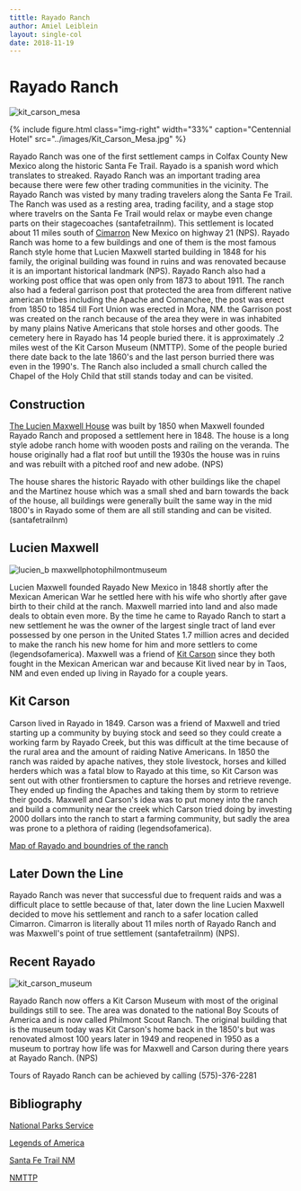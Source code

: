 ```yaml
---
tittle: Rayado Ranch
author: Amiel Leiblein
layout: single-col
date: 2018-11-19
---
```


# Rayado Ranch

![kit_carson_mesa](https://user-images.githubusercontent.com/44708187/49032346-83ce5e00-f169-11e8-8a12-9a7e58986759.jpg)

{% include figure.html
  class="img-right"
  width="33%"
  caption="Centennial Hotel"
  src="../images/Kit_Carson_Mesa.jpg"
%}

Rayado Ranch was one of the first settlement camps in Colfax County New Mexico along the historic Santa Fe Trail. Rayado is a spanish word which translates to streaked. Rayado Ranch was an important trading area because there were few other trading communities in the vicinity. The Rayado Ranch was visted by many trading travelers along the Santa Fe Trail. The Ranch was used as a resting area, trading facility, and a stage stop where travelrs on the Santa Fe Trail would relax or maybe even change parts on their stagecoaches (santafetrailnm). This settlement is located about 11 miles south of [Cimarron](https://en.wikipedia.org/wiki/Cimarron,_New_Mexico) New Mexico on highway 21 (NPS). Rayado Ranch was home to a few buildings and one of them is the most famous Ranch style home that Lucien Maxwell started building in 1848 for his family, the original building was found in ruins and was renovated because it is an important historical landmark (NPS). Rayado Ranch also had a working post office that was open only from 1873 to about 1911. The ranch also had a federal garrison post that protected the area from different native american tribes including the Apache and Comanchee, the post was erect from 1850 to 1854 till Fort Union was erected in Mora, NM. the Garrison post was created on the ranch because of the area they were in was inhabited by many plains Native Americans that stole horses and other goods. The cemetery here in Rayado has 14 people buried there. it is approximately .2 miles west of the Kit Carson Museum (NMTTP). Some of the people buried there date back to the late 1860's and the last person burried there was even in the 1990's. The Ranch also included a small church called the Chapel of the Holy Child that still stands today and can be visited.

## Construction

[The Lucien Maxwell House](https://www.legendsofamerica.com/nm-maxwell/) was built by 1850 when Maxwell founded Rayado Ranch and proposed a settlement here in 1848. The house is a long style adobe ranch home with wooden posts and railing on the veranda. The house originally had a flat roof but untill the 1930s the house was in ruins and was rebuilt with a pitched roof and new adobe. (NPS)

The house shares the historic Rayado with other buildings like the chapel and the Martinez house which was a small shed and barn towards the back of the house, all buildings were generally built the same way in the mid 1800's in Rayado some of them are all still standing and can be visited. (santafetrailnm)

## Lucien Maxwell

![lucien_b maxwellphotophilmontmuseum](https://user-images.githubusercontent.com/44708187/49032677-79609400-f16a-11e8-8c53-d86e9e814cc4.jpg)

Lucien Maxwell founded Rayado New Mexico in 1848 shortly after the Mexican American War he settled here with his wife who shortly after gave birth to their child at the ranch. Maxwell married into land and also made deals to obtain even more. By the time he came to Rayado Ranch to start a new settlement he was the owner of the largest single tract of land ever possessed by one person in the United States 1.7 million acres and decided to make the ranch his new home for him and more settlers to come (legendsofamerica). Maxwell was a friend of [Kit Carson](https://en.wikipedia.org/wiki/Kit_Carson) since they both fought in the Mexican American war and because Kit lived near by in Taos, NM and even ended up living in Rayado for a couple years.

## Kit Carson

Carson lived in Rayado in 1849. Carson was a friend of Maxwell and tried starting up a community by buying stock and seed so they could create a working farm by Rayado Creek, but this was difficult at the time because of the rural area and the amount of raiding Native Americans. In 1850 the ranch was raided by apache natives, they stole livestock, horses and killed herders which was a fatal blow to Rayado at this time, so Kit Carson was sent out with other frontiersmen to capture the horses and retrieve revenge. They ended up finding the Apaches and taking them by storm to retrieve their goods. Maxwell and Carson's idea was to put money into the ranch and build a community near the creek which Carson tried doing by investing 2000 dollars into the ranch to start a farming community, but sadly the area was prone to a plethora of raiding (legendsofamerica).

[Map of Rayado and boundries of the ranch](https://www.google.com/maps/d/viewer?mid=1sBrtCrAXFSY8QYo9SBkgCL-WhHo&msa=0&ll=36.48606606713867%2C-104.99002083007815&z=10)

## Later Down the Line

Rayado Ranch was never that successful due to frequent raids and was a difficult place to settle because of that, later down the line Lucien Maxwell decided to move his settlement and ranch to a safer location called Cimarron. Cimarron is literally about 11 miles north of Rayado Ranch and was Maxwell's point of true settlement (santafetrailnm) (NPS).

## Recent Rayado

![kit_carson_museum](https://user-images.githubusercontent.com/44708187/49117451-f15bb680-f25d-11e8-8542-10687da6a38e.jpg)

Rayado Ranch now offers a Kit Carson Museum with most of the original buildings still to see. The area was donated to the national Boy Scouts of America and is now called Philmont Scout Ranch. The original building that is the museum today was Kit Carson's home back in the 1850's but was renovated almost 100 years later in 1949 and reopened in 1950 as a museum to portray how life was for Maxwell and Carson during there years at Rayado Ranch. (NPS)

Tours of Rayado Ranch can be achieved by calling (575)-376-2281

## Bibliography

[National Parks Service](https://www.nps.gov/safe/planyourvisit/places-to-go-in-new-mexico.htm)

[Legends of America](https://www.legendsofamerica.com/rayado-new-mexico/)

[Santa Fe Trail NM](https://www.santafetrailnm.org/site184.html)

[NMTTP](https://nmttp.com/colfax/abreu-cemetery-rayado-colfax-county-new-mexico.html)
